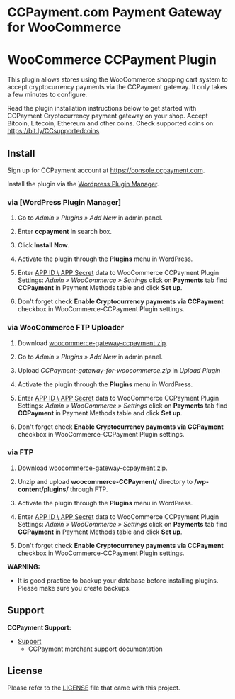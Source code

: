 CCPayment.com Payment Gateway for WooCommerce
=====================================================

# WooCommerce CCPayment Plugin

This plugin allows stores using the WooCommerce shopping cart system to accept cryptocurrency payments via the CCPayment gateway. It only takes a few minutes to configure.

Read the plugin installation instructions below to get started with CCPayment Cryptocurrency payment gateway on your shop.
Accept Bitcoin, Litecoin, Ethereum and other coins.
Check supported coins on: <https://bit.ly/CCsupportedcoins>

## Install

Sign up for CCPayment account at <https://console.ccpayment.com>.

Install the plugin via the [Wordpress Plugin Manager](https://wordpress.org/plugins/).

### via [WordPress Plugin Manager]

1. Go to *Admin » Plugins » Add New* in admin panel.

2. Enter **ccpayment** in search box.

3. Click **Install Now**.

4. Activate the plugin through the **Plugins** menu in WordPress.

5. Enter [APP ID \ APP Secret](https://ccpayment.com/api/doc#credentials) data to WooCommerce CCPayment Plugin Settings: *Admin » WooCommerce » Settings* click on **Payments** tab find **CCPayment** in Payment Methods table and click **Set up**.

6. Don't forget check **Enable Cryptocurrency payments via CCPayment** checkbox in WooCommerce-CCPayment Plugin settings.

### via WooCommerce FTP Uploader

1. Download [woocommerce-gateway-ccpayment.zip](https://github.com/cctip/woocommerce-gateway-ccpayment/releases).

2. Go to *Admin » Plugins » Add New* in admin panel.

3. Upload *CCPayment-gateway-for-woocommerce.zip* in *Upload Plugin*

4. Activate the plugin through the **Plugins** menu in WordPress.

5. Enter [APP ID \ APP Secret](https://ccpayment.com/api/doc#credentials)  data to WooCommerce CCPayment Plugin Settings: *Admin » WooCommerce » Settings* click on **Payments** tab find **CCPayment** in Payment Methods table and click **Set up**.

6. Don't forget check **Enable Cryptocurrency payments via CCPayment** checkbox in WooCommerce-CCPayment Plugin settings.

### via FTP

1. Download [woocommerce-gateway-ccpayment.zip](https://github.com/cctip/woocommerce-gateway-ccpayment/releases).

2. Unzip and upload **woocommerce-CCPayment/** directory to **/wp-content/plugins/** through FTP.

3. Activate the plugin through the **Plugins** menu in WordPress.

4. Enter [APP ID \ APP Secret](https://ccpayment.com/api/doc#credentials)  data to WooCommerce CCPayment Plugin Settings: *Admin » WooCommerce » Settings* click on **Payments** tab find **CCPayment** in Payment Methods table and click **Set up**.

5. Don't forget check **Enable Cryptocurrency payments via CCPayment** checkbox in WooCommerce-CCPayment Plugin settings.


**WARNING:** 
* It is good practice to backup your database before installing plugins. Please make sure you create backups.

## Support

**CCPayment Support:**

* [Support](https://ccpayment.com/api/doc/?en)
  * CCPayment merchant support documentation

## License

Please refer to the [LICENSE](https://github.com/CCPayment/woocommerce-plugin/blob/master/LICENSE) file that came with this project.